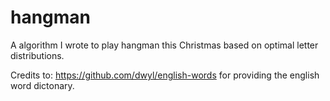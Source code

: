 # hangman
A algorithm I wrote to play hangman this Christmas based on optimal letter distributions. 

Credits to: https://github.com/dwyl/english-words for providing the english word dictonary. 
